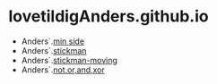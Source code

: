 # lovetildigAnders.github.io
- Anders`.[min side](kageside/)
- Anders`.[stickman](sitckman/)
- Anders`.[stickman-moving](move/)
- Anders`.[not,or,and,xor](not.or.and,xor/)
